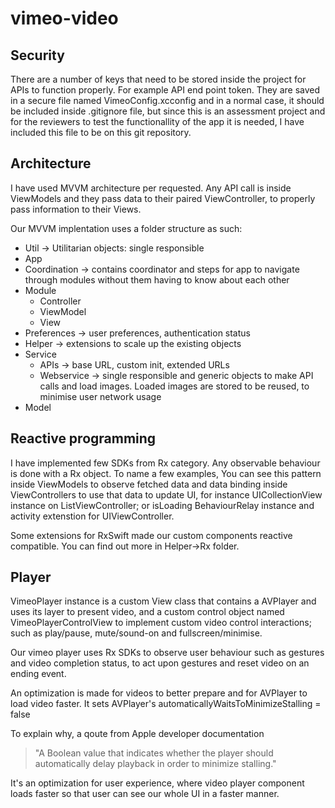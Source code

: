 # vimeo-video

## Security
There are a number of keys that need to be stored inside the project for APIs to function properly. For example API end point token. They are saved in a secure file named VimeoConfig.xcconfig and in a normal case, it should be included inside .gitignore file, but since this is an assessment project and for the reviewers to test the functionallity of the app it is needed, I have included this file to be on this git repository.



## Architecture
I have used MVVM architecture per requested. Any API call is inside ViewModels and they pass data to their paired ViewController, to properly pass information to their Views.

Our MVVM implentation uses a folder structure as such:

- Util -> Utilitarian objects: single responsible
- App
- Coordination -> contains coordinator and steps for app to navigate through modules without them having to know about each other
- Module
  - Controller
  - ViewModel
  - View
- Preferences -> user preferences, authentication status
- Helper -> extensions to scale up the existing objects
- Service
  - APIs -> base URL, custom init, extended URLs 
  - Webservice -> single responsible and generic objects to make API calls and load images. Loaded images are stored to be reused, to minimise user network usage
- Model



## Reactive programming
I have implemented few SDKs from Rx category. Any observable behaviour is done with a Rx object. To name a few examples, You can see this pattern inside ViewModels to observe fetched data and data binding inside ViewControllers to use that data to update UI, for instance UICollectionView instance on ListViewController; or isLoading BehaviourRelay instance and activity extenstion for UIViewController.

Some extensions for RxSwift made our custom components reactive compatible. You can find out more in Helper->Rx folder.



## Player
VimeoPlayer instance is a custom View class that contains a AVPlayer and uses its layer to present video, and a custom control object named VimeoPlayerControlView to implement custom video control interactions; such as play/pause, mute/sound-on and fullscreen/minimise.

Our vimeo player uses Rx SDKs to observe user behaviour such as gestures and video completion status, to act upon gestures and reset video on an ending event.

An optimization is made for videos to better prepare and for AVPlayer to load video faster. It sets AVPlayer's automaticallyWaitsToMinimizeStalling = false

To explain why, a qoute from Apple developer documentation
> "A Boolean value that indicates whether the player should automatically delay playback in order to minimize stalling."

It's an optimization for user experience, where video player component loads faster so that user can see our whole UI in a faster manner.
